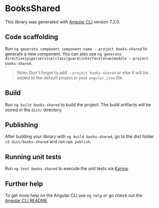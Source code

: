 # BooksShared

This library was generated with [Angular CLI](https://github.com/angular/angular-cli) version 7.2.0.

## Code scaffolding

Run `ng generate component component-name --project books-shared` to generate a new component. You can also use `ng generate directive|pipe|service|class|guard|interface|enum|module --project books-shared`.
> Note: Don't forget to add `--project books-shared` or else it will be added to the default project in your `angular.json` file. 

## Build

Run `ng build books-shared` to build the project. The build artifacts will be stored in the `dist/` directory.

## Publishing

After building your library with `ng build books-shared`, go to the dist folder `cd dist/books-shared` and run `npm publish`.

## Running unit tests

Run `ng test books-shared` to execute the unit tests via [Karma](https://karma-runner.github.io).

## Further help

To get more help on the Angular CLI use `ng help` or go check out the [Angular CLI README](https://github.com/angular/angular-cli/blob/master/README.md).
